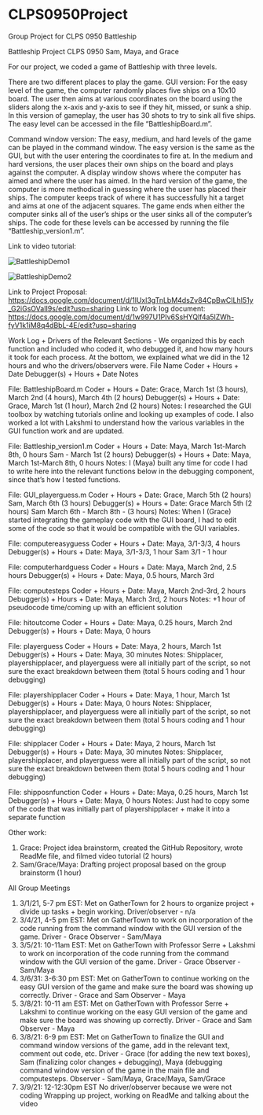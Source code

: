 # CLPS0950Project
Group Project for CLPS 0950 Battleship

Battleship Project
CLPS 0950
Sam, Maya, and Grace

For our project, we coded a game of Battleship with three levels. 

There are two different places to play the game. 
GUI version: For the easy level of the game, the computer randomly places five ships on a 10x10 board. The user then aims at various coordinates on the board using the sliders along the x-axis and y-axis to see if they hit, missed, or sunk a ship. In this version of gameplay, the user has 30 shots to try to sink all five ships. The easy level can be accessed in the file “BattleshipBoard.m”. 

Command window version: The easy, medium, and hard levels of the game can be played in the command window. The easy version is the same as the GUI, but with the user entering the coordinates to fire at. In the medium and hard versions, the user places their own ships on the board and plays against the computer. A display window shows where the computer has aimed and where the user has aimed. In the hard version of the game, the computer is more methodical in guessing where the user has placed their ships. The computer keeps track of where it has successfully hit a target and aims at one of the adjacent squares. The game ends when either the computer sinks all of the user’s ships or the user sinks all of the computer’s ships. The code for these levels can be accessed by running the file “Battleship_version1.m”.

Link to video tutorial: 


![BattleshipDemo1](https://user-images.githubusercontent.com/73854789/110515624-94a30380-80d6-11eb-9b64-25ae1de916ed.gif)


![BattleshipDemo2](https://user-images.githubusercontent.com/73854789/110515731-b308ff00-80d6-11eb-8e63-a7959edd6b2f.gif)



Link to Project Proposal: https://docs.google.com/document/d/1lUxl3gTnLbM4dsZv84CpBwCILhl51y_G2iGsOVaII9s/edit?usp=sharing
Link to Work log document: https://docs.google.com/document/d/1w997U1PIv6SsHYQlf4a5lZWh-fyV1k1iM8q4dBbL-4E/edit?usp=sharing 

Work Log + Drivers of the Relevant Sections - We organized this by each function and included who coded it, who debugged it, and how many hours it took for each process. At the bottom, we explained what we did in the 12 hours and who the drivers/observers were. 
File Name 
Coder + Hours + Date
Debugger(s) + Hours + Date
Notes

File: BattleshipBoard.m
Coder + Hours + Date: Grace, March 1st (3 hours),
March 2nd (4 hours), March 4th (2 hours)
Debugger(s) + Hours + Date: Grace, March 1st (1 hour), March 2nd (2 hours)
Notes: I researched the GUI toolbox by watching tutorials online and looking up examples of code. I also worked a lot with Lakshmi to understand how the various variables in the GUI function work and are updated.

File: Battleship_version1.m
Coder + Hours + Date: Maya, March 1st-March 8th, 0 hours
Sam - March 1st (2 hours) 
Debugger(s) + Hours + Date: Maya, March 1st-March 8th, 0 hours
Notes: I (Maya) built any time for code I had to write here into the relevant functions below in the debugging component, since that’s how I tested functions.

File: GUI_playerguess.m
Coder + Hours + Date: Grace, March 5th (2 hours)
Sam, March 6th (3 hours) 
Debugger(s) + Hours + Date: Grace March 5th (2 hours)
Sam March 6th - March 8th - (3 hours) 
Notes: When I (Grace) started integrating the gameplay code with the GUI board, I had to edit some of the code so that it would be compatible with the GUI variables.

File: computereasyguess
Coder + Hours + Date: Maya, 3/1-3/3, 4 hours
Debugger(s) + Hours + Date: Maya, 3/1-3/3, 1 hour
Sam 3/1 - 1 hour 

File: computerhardguess
Coder + Hours + Date: Maya, March 2nd, 2.5 hours
Debugger(s) + Hours + Date: Maya, 0.5 hours, March 3rd

File: computesteps
Coder + Hours + Date: Maya, March 2nd-3rd, 2 hours
Debugger(s) + Hours + Date: Maya, March 3rd, 2 hours
Notes: +1 hour of pseudocode time/coming up with an efficient solution

File: hitoutcome
Coder + Hours + Date: Maya, 0.25 hours, March 2nd
Debugger(s) + Hours + Date: Maya, 0 hours

File: playerguess
Coder + Hours + Date: Maya, 2 hours, March 1st
Debugger(s) + Hours + Date: Maya, 30 minutes
Notes: Shipplacer, playershipplacer, and playerguess were all initially part of the script, so not sure the exact breakdown between them (total 5 hours coding and 1 hour debugging)

File: playershipplacer
Coder + Hours + Date: Maya, 1 hour, March 1st
Debugger(s) + Hours + Date: Maya, 0 hours
Notes: Shipplacer, playershipplacer, and playerguess were all initially part of the script, so not sure the exact breakdown between them (total 5 hours coding and 1 hour debugging)

File: shipplacer
Coder + Hours + Date: Maya, 2 hours, March 1st
Debugger(s) + Hours + Date: Maya, 30 minutes
Notes: Shipplacer, playershipplacer, and playerguess were all initially part of the script, so not sure the exact breakdown between them (total 5 hours coding and 1 hour debugging)

File: shipposnfunction
Coder + Hours + Date: Maya, 0.25 hours, March 1st
Debugger(s) + Hours + Date: Maya, 0 hours
Notes: Just had to copy some of the code that was initially part of playershipplacer + make it into a separate function

Other work: 
1) Grace: Project idea brainstorm, created the GitHub Repository, wrote ReadMe file, and filmed video tutorial (2 hours)
2) Sam/Grace/Maya: Drafting project proposal based on the group brainstorm (1 hour)

All Group Meetings
1) 3/1/21, 5-7 pm EST: Met on GatherTown for 2 hours to organize project + divide up tasks + begin working. 
Driver/observer - n/a
2) 3/4/21, 4-5 pm EST: Met on GatherTown to work on incorporation of the code running from the command window with the GUI version of the game. 
Driver - Grace
Observer - Sam/Maya
3) 3/5/21: 10-11am EST: Met on GatherTown with Professor Serre + Lakshmi to work on incorporation of the code running from the command window with the GUI version of the game. 
Driver - Grace
Observer - Sam/Maya
4) 3/6/31: 3-6:30 pm EST: Met on GatherTown to continue working on the easy GUI version of the game and make sure the board was showing up correctly. 
Driver - Grace and Sam
Observer - Maya
6) 3/8/21: 10-11 am EST: Met on GatherTown with Professor Serre + Lakshmi to continue working on the easy GUI version of the game and make sure the board was showing up correctly. 
Driver - Grace and Sam
Observer - Maya
7) 3/8/21: 6-9 pm EST: Met on GatherTown to finalize the GUI and command window versions of the game, add in the relevant text, comment out code, etc.
Driver - Grace (for adding the new text boxes), Sam (finalizing color changes + debugging), Maya (debugging command window version of the game in the main file and computesteps. 
Observer - Sam/Maya, Grace/Maya, Sam/Grace
8) 3/9/21: 12-12:30pm EST
No driver/observer because we were not coding
Wrapping up project, working on ReadMe and talking about the video
